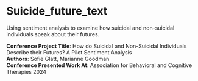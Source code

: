 # Suicide_future_text
Using sentiment analysis to examine how suicidal and non-suicidal individuals speak about their futures.

**Conference Project Title**: How do Suicidal and Non-Suicidal Individuals Describe their Futures? A Pilot Sentiment Analysis  
**Authors**: Sofie Glatt, Marianne Goodman  
**Conference Presented Work At**: Association for Behavioral and Cognitive Therapies 2024   
